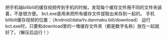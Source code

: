 把手机端bilibili的缓存视频传到手机的时候，发现每个缓存文件用不同的文件夹装着，不是很方便。
bct.exe是用来把所有缓存文件提取出来存到一起的。
手机bilibili缓存视频的位置：（Android/data/tv.danmaku.bili/download）
运行bct.exe时，只要和download里的一堆缓存文件夹（都是数字名称）放在一起就好了。（解压后运行！）

